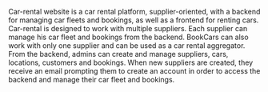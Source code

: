 Car-rental website is a car rental platform, supplier-oriented, with a backend for managing car fleets and bookings, as well as a frontend for renting cars.                  
 Car-rental is designed to work with multiple suppliers. Each supplier can manage his car fleet and bookings from the backend. BookCars can also work with only one supplier and can be used as a car rental aggregator.
 From the backend, admins can create and manage suppliers, cars, locations, customers and bookings.
 When new suppliers are created, they receive an email prompting them to create an account in order to access the backend and manage their car fleet and bookings.
